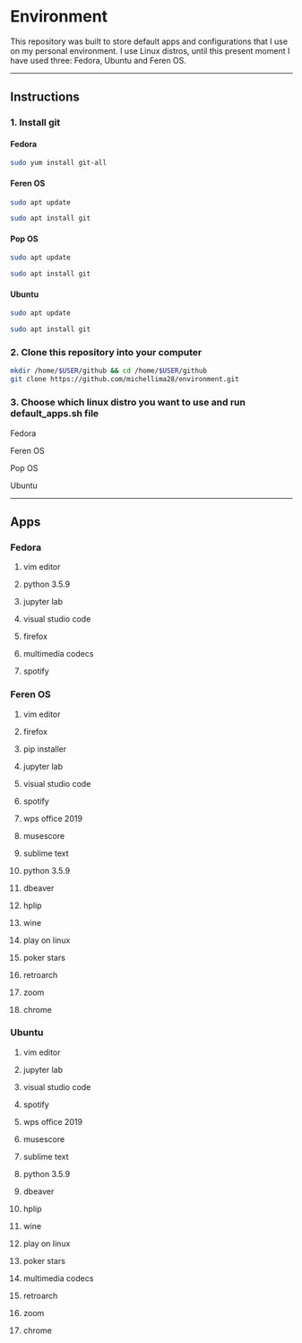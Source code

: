 # Environment

This repository was built to store default apps and configurations that I use on my personal environment. I use Linux distros, until this present moment I have used three: Fedora, Ubuntu and Feren OS.

---

## Instructions

### 1. Install git

#### Fedora

```bash
sudo yum install git-all
```

#### Feren OS

```bash
sudo apt update
```

```bash
sudo apt install git
```

#### Pop OS

```bash
sudo apt update
```

```bash
sudo apt install git
```

#### Ubuntu

```bash
sudo apt update
```

```bash
sudo apt install git
```

### 2. Clone this repository into your computer

```bash
mkdir /home/$USER/github && cd /home/$USER/github
git clone https://github.com/michellima28/environment.git
```

### 3. Choose which linux distro you want to use and run default_apps.sh file

Fedora

Feren OS

Pop OS

Ubuntu

---

## Apps

### Fedora

1. vim editor

2. python 3.5.9

3. jupyter lab

4. visual studio code

5. firefox

6. multimedia codecs

7. spotify

### Feren OS

1. vim editor

2. firefox

3. pip installer

4. jupyter lab

5. visual studio code

6. spotify

7. wps office 2019

8. musescore

9. sublime text

10. python 3.5.9

11. dbeaver

12. hplip

13. wine

14. play on linux

15. poker stars

16. retroarch

17. zoom

18. chrome

### Ubuntu

1. vim editor

2. jupyter lab

3. visual studio code

4. spotify

5. wps office 2019

6. musescore

7. sublime text

8. python 3.5.9

9. dbeaver

10. hplip

11. wine

12. play on linux

13. poker stars

14. multimedia codecs

15. retroarch

16. zoom

17. chrome
